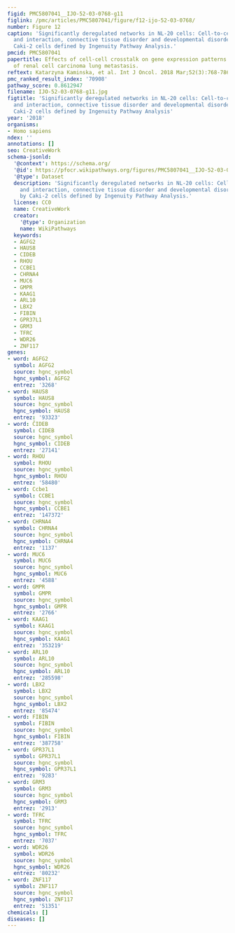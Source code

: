 ```yaml
---
figid: PMC5807041__IJO-52-03-0768-g11
figlink: /pmc/articles/PMC5807041/figure/f12-ijo-52-03-0768/
number: Figure 12
caption: 'Significantly deregulated networks in NL-20 cells: Cell-to-cell signaling
  and interaction, connective tissue disorder and developmental disorder induced by
  Caki-2 cells defined by Ingenuity Pathway Analysis.'
pmcid: PMC5807041
papertitle: Effects of cell-cell crosstalk on gene expression patterns in a cell model
  of renal cell carcinoma lung metastasis.
reftext: Katarzyna Kaminska, et al. Int J Oncol. 2018 Mar;52(3):768-786.
pmc_ranked_result_index: '70908'
pathway_score: 0.8612947
filename: IJO-52-03-0768-g11.jpg
figtitle: 'Significantly deregulated networks in NL-20 cells: Cell-to-cell signaling
  and interaction, connective tissue disorder and developmental disorder induced by
  Caki-2 cells defined by Ingenuity Pathway Analysis'
year: '2018'
organisms:
- Homo sapiens
ndex: ''
annotations: []
seo: CreativeWork
schema-jsonld:
  '@context': https://schema.org/
  '@id': https://pfocr.wikipathways.org/figures/PMC5807041__IJO-52-03-0768-g11.html
  '@type': Dataset
  description: 'Significantly deregulated networks in NL-20 cells: Cell-to-cell signaling
    and interaction, connective tissue disorder and developmental disorder induced
    by Caki-2 cells defined by Ingenuity Pathway Analysis.'
  license: CC0
  name: CreativeWork
  creator:
    '@type': Organization
    name: WikiPathways
  keywords:
  - AGFG2
  - HAUS8
  - CIDEB
  - RHOU
  - CCBE1
  - CHRNA4
  - MUC6
  - GMPR
  - KAAG1
  - ARL10
  - LBX2
  - FIBIN
  - GPR37L1
  - GRM3
  - TFRC
  - WDR26
  - ZNF117
genes:
- word: AGFG2
  symbol: AGFG2
  source: hgnc_symbol
  hgnc_symbol: AGFG2
  entrez: '3268'
- word: HAUS8
  symbol: HAUS8
  source: hgnc_symbol
  hgnc_symbol: HAUS8
  entrez: '93323'
- word: ČIDEB
  symbol: CIDEB
  source: hgnc_symbol
  hgnc_symbol: CIDEB
  entrez: '27141'
- word: RHOU
  symbol: RHOU
  source: hgnc_symbol
  hgnc_symbol: RHOU
  entrez: '58480'
- word: Ccbe1
  symbol: CCBE1
  source: hgnc_symbol
  hgnc_symbol: CCBE1
  entrez: '147372'
- word: CHRNA4
  symbol: CHRNA4
  source: hgnc_symbol
  hgnc_symbol: CHRNA4
  entrez: '1137'
- word: MUC6
  symbol: MUC6
  source: hgnc_symbol
  hgnc_symbol: MUC6
  entrez: '4588'
- word: GMPR
  symbol: GMPR
  source: hgnc_symbol
  hgnc_symbol: GMPR
  entrez: '2766'
- word: KAAG1
  symbol: KAAG1
  source: hgnc_symbol
  hgnc_symbol: KAAG1
  entrez: '353219'
- word: ARL10
  symbol: ARL10
  source: hgnc_symbol
  hgnc_symbol: ARL10
  entrez: '285598'
- word: LBX2
  symbol: LBX2
  source: hgnc_symbol
  hgnc_symbol: LBX2
  entrez: '85474'
- word: FIBIN
  symbol: FIBIN
  source: hgnc_symbol
  hgnc_symbol: FIBIN
  entrez: '387758'
- word: GPR37L1
  symbol: GPR37L1
  source: hgnc_symbol
  hgnc_symbol: GPR37L1
  entrez: '9283'
- word: GRM3
  symbol: GRM3
  source: hgnc_symbol
  hgnc_symbol: GRM3
  entrez: '2913'
- word: TFRC
  symbol: TFRC
  source: hgnc_symbol
  hgnc_symbol: TFRC
  entrez: '7037'
- word: WDR26
  symbol: WDR26
  source: hgnc_symbol
  hgnc_symbol: WDR26
  entrez: '80232'
- word: ZNF117
  symbol: ZNF117
  source: hgnc_symbol
  hgnc_symbol: ZNF117
  entrez: '51351'
chemicals: []
diseases: []
---
```

